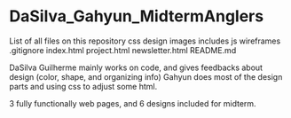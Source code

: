 # DaSilva_Gahyun_MidtermAnglers

List of all files on this repository
css
design
images
includes
js
wireframes
.gitignore
index.html
project.html
newsletter.html
README.md

DaSilva Guilherme mainly works on code, and gives feedbacks about design (color, shape, and organizing info)
Gahyun does most of the design parts and using css to adjust some html.

3 fully functionally web pages, and 6 designs included for midterm.